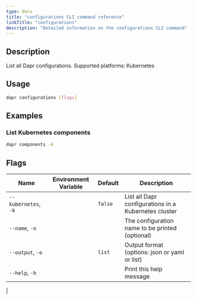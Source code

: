 ```yaml
---
type: docs
title: "configurations CLI command reference"
linkTitle: "configurations"
description: "Detailed information on the configurations CLI command"
---
```


## Description

List all Dapr configurations. Supported platforms: Kubernetes

## Usage

```bash
dapr configurations [flags]
```

## Examples

### List Kubernetes components
```bash
dapr components -k
```

## Flags

| Name | Environment Variable | Default | Description
| --- | --- | --- | --- |
| `--kubernetes`, `-k` | | `false` | List all Dapr configurations in a Kubernetes cluster 
| `--name`, `-n` | | | The configuration name to be printed (optional)
| `--output`, `-o` | | `list`| Output format (options: json or yaml or list)
| `--help`, `-h` | | | Print this help message |
|
